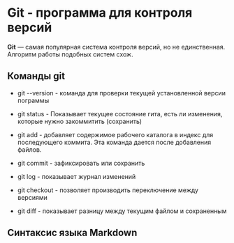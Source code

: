 # Git - программа для контроля версий # 

**Git** — самая популярная система контроля версий, но не единственная. Алгоритм работы подобных систем схож.

## Команды git

* git --version  - команда для проверки текущей установленной версии пограммы

* git status - Показывает текущее состояние гита, есть ли изменения, которые нужно закоммитить (сохранить)

* git add - добавляет содержимое рабочего каталога в индекс для последующего коммита. Эта команда дается после добавления файлов. 

* git commit - зафиксировать или сохранить

* git log - показывает журнал изменений 

* git checkout - позволяет производить переключение между версиями

* git diff - показывает разницу между текущим файлом и сохраненным 

## Синтаксис языка Markdown 
